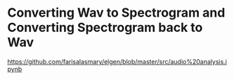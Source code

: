 # Converting Wav to Spectrogram and Converting Spectrogram back to Wav

https://github.com/farisalasmary/elgen/blob/master/src/audio%20analysis.ipynb
